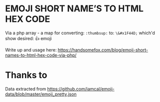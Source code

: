 # EMOJI SHORT NAME’S TO HTML HEX CODE 

Via a php array - a map for converting: `:thumbsup:` to: `\&#x1F44D;` which'd show desired: 👍 emoji

Write up and usage here: https://handsomefox.com/blog/emoji-short-names-to-html-hex-code-via-php/


# Thanks to

Data extracted from https://github.com/iamcal/emoji-data/blob/master/emoji_pretty.json
